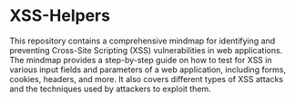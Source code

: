 # XSS-Helpers


This repository contains a comprehensive mindmap for identifying and preventing Cross-Site Scripting (XSS) vulnerabilities in web applications. The mindmap provides a step-by-step guide on how to test for XSS in various input fields and parameters of a web application, including forms, cookies, headers, and more. It also covers different types of XSS attacks and the techniques used by attackers to exploit them.
